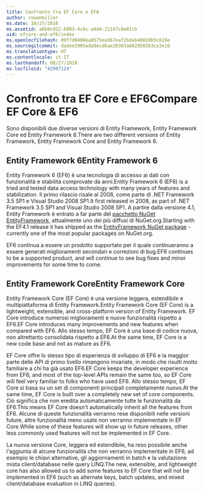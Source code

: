 ```yaml
---
title: Confronto tra EF Core e EF6
author: rowanmiller
ms.date: 10/27/2016
ms.assetid: a6b9cd22-6803-4c6c-a4d4-21147c0a81cb
uid: efcore-and-ef6/index
ms.openlocfilehash: 09ffd8408ea8575ea367eaf2bdab4002db5c619e
ms.sourcegitcommit: dadee5905ada9ecdbae28363a682950383ce3e10
ms.translationtype: HT
ms.contentlocale: it-IT
ms.lasthandoff: 08/27/2018
ms.locfileid: "42997124"
---
```

# <a name="compare-ef-core--ef6"></a><span data-ttu-id="9674c-102">Confronto tra EF Core e EF6</span><span class="sxs-lookup"><span data-stu-id="9674c-102">Compare EF Core & EF6</span></span>

<span data-ttu-id="9674c-103">Sono disponibili due diverse versioni di Entity Framework, Entity Framework Core ed Entity Framework 6.</span><span class="sxs-lookup"><span data-stu-id="9674c-103">There are two different versions of Entity Framework, Entity Framework Core and Entity Framework 6.</span></span>

## <a name="entity-framework-6"></a><span data-ttu-id="9674c-104">Entity Framework 6</span><span class="sxs-lookup"><span data-stu-id="9674c-104">Entity Framework 6</span></span>

<span data-ttu-id="9674c-105">Entity Framework 6 (EF6) è una tecnologia di accesso ai dati con funzionalità e stabilità comprovate da anni.</span><span class="sxs-lookup"><span data-stu-id="9674c-105">Entity Framework 6 (EF6) is a tried and tested data access technology with many years of features and stabilization.</span></span> <span data-ttu-id="9674c-106">Il primo rilascio risale al 2008, come parte di .NET Framework 3.5 SP1 e Visual Studio 2008 SP1.</span><span class="sxs-lookup"><span data-stu-id="9674c-106">It first released in 2008, as part of .NET Framework 3.5 SP1 and Visual Studio 2008 SP1.</span></span> <span data-ttu-id="9674c-107">A partire dalla versione 4.1, Entity Framework è entrato a far parte del [pacchetto NuGet EntityFramework](https://www.nuget.org/packages/EntityFramework/), attualmente uno dei più diffusi di NuGet.org.</span><span class="sxs-lookup"><span data-stu-id="9674c-107">Starting with the EF4.1 release it has shipped as the [EntityFramework NuGet package](https://www.nuget.org/packages/EntityFramework/) - currently one of the most popular packages on NuGet.org.</span></span>

<span data-ttu-id="9674c-108">EF6 continua a essere un prodotto supportato per il quale continueranno a essere generati miglioramenti secondari e correzioni di bug.</span><span class="sxs-lookup"><span data-stu-id="9674c-108">EF6 continues to be a supported product, and will continue to see bug fixes and minor improvements for some time to come.</span></span>

## <a name="entity-framework-core"></a><span data-ttu-id="9674c-109">Entity Framework Core</span><span class="sxs-lookup"><span data-stu-id="9674c-109">Entity Framework Core</span></span>

<span data-ttu-id="9674c-110">Entity Framework Core (EF Core) è una versione leggera, estendibile e multipiattaforma di Entity Framework.</span><span class="sxs-lookup"><span data-stu-id="9674c-110">Entity Framework Core (EF Core) is a lightweight, extensible, and cross-platform version of Entity Framework.</span></span> <span data-ttu-id="9674c-111">EF Core introduce numerosi miglioramenti e nuove funzionalità rispetto a EF6.</span><span class="sxs-lookup"><span data-stu-id="9674c-111">EF Core introduces many improvements and new features when compared with EF6.</span></span> <span data-ttu-id="9674c-112">Allo stesso tempo, EF Core è una base di codice nuova, non altrettanto consolidata rispetto a EF6.</span><span class="sxs-lookup"><span data-stu-id="9674c-112">At the same time, EF Core is a new code base and not as mature as EF6.</span></span>

<span data-ttu-id="9674c-113">EF Core offre lo stesso tipo di esperienza di sviluppo di EF6 e la maggior parte delle API di primo livello rimangono invariate, in modo che risulti molto familiare a chi ha già usato EF6.</span><span class="sxs-lookup"><span data-stu-id="9674c-113">EF Core keeps the developer experience from EF6, and most of the top-level APIs remain the same too, so EF Core will feel very familiar to folks who have used EF6.</span></span> <span data-ttu-id="9674c-114">Allo stesso tempo, EF Core si basa su un set di componenti principali completamente nuovo.</span><span class="sxs-lookup"><span data-stu-id="9674c-114">At the same time, EF Core is built over a completely new set of core components.</span></span> <span data-ttu-id="9674c-115">Ciò significa che non eredita automaticamente tutte le funzionalità da EF6.</span><span class="sxs-lookup"><span data-stu-id="9674c-115">This means EF Core doesn't automatically inherit all the features from EF6.</span></span> <span data-ttu-id="9674c-116">Alcune di queste funzionalità verranno rese disponibili nelle versioni future, altre funzionalità meno usate non verranno implementate in EF Core.</span><span class="sxs-lookup"><span data-stu-id="9674c-116">While some of these features will show up in future releases, other less commonly used features will not be implemented in EF Core.</span></span>

<span data-ttu-id="9674c-117">La nuova versione Core, leggera ed estendibile, ha reso possibile anche l'aggiunta di alcune funzionalità che non verranno implementate in EF6, ad esempio le chiavi alternative, gli aggiornamenti in batch e la valutazione mista client/database nelle query LINQ.</span><span class="sxs-lookup"><span data-stu-id="9674c-117">The new, extensible, and lightweight core has also allowed us to add some features to EF Core that will not be implemented in EF6 (such as alternate keys, batch updates, and mixed client/database evaluation in LINQ queries).</span></span>
